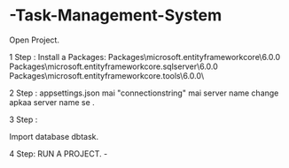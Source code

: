 # -Task-Management-System
Open Project.

1 Step : Install a Packages: Packages\microsoft.entityframeworkcore\6.0.0 Packages\microsoft.entityframeworkcore.sqlserver\6.0.0 Packages\microsoft.entityframeworkcore.tools\6.0.0\

2 Step : appsettings.json mai "connectionstring" mai server name change apkaa server name se .

3 Step :

Import database dbtask.

4 Step: RUN A PROJECT. -
